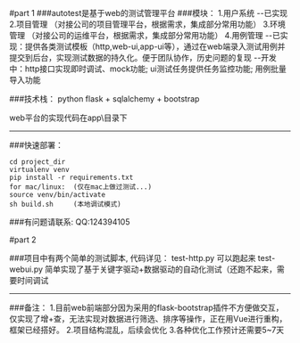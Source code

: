 #part 1 
###autotest是基于web的测试管理平台
###模块：
  1.用户系统
  --已实现
  2.项目管理
  （对接公司的项目管理平台，根据需求，集成部分常用功能）
  3.环境管理
  （对接公司的运维平台，根据需求，集成部分常用功能）
  4.用例管理 
  --已实现：提供各类测试模板（http,web-ui,app-ui等），通过在web端录入测试用例并提交到后台，实现测试数据的持久化。便于团队协作，历史问题的复现
  --开发中：http接口实现即时调试、mock功能; ui测试任务提供任务监控功能; 用例批量导入功能

###技术栈：
python flask + sqlalchemy + bootstrap

web平台的实现代码在app\目录下

---------------------------------------------
###快速部署：
```git clone ...
cd project_dir
virtualenv venv
pip install -r requirements.txt
for mac/linux:  (仅在mac上做过测试...)
source venv/bin/activate   
sh build.sh     (本地调试模式)
```
###有问题请联系: 
  QQ:124394105

#part 2

###项目中有两个简单的测试脚本, 代码详见：
  test-http.py  可以跑起来
  test-webui.py 简单实现了基于关键字驱动+数据驱动的自动化测试（还跑不起来，需要时间调试

----------------------------------------------
###备注：
  1.目前web前端部分因为采用的flask-bootstrap插件不方便做交互，仅实现了增+查，无法实现对数据进行筛选、排序等操作，正在用Vue进行重构，框架已经搭好。
  2.项目结构混乱，后续会优化
  3.各种优化工作预计还需要5~7天
